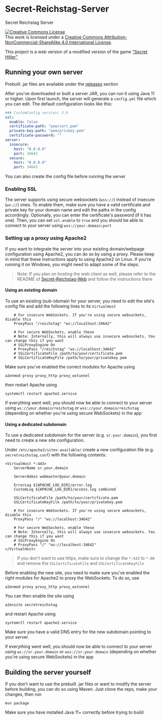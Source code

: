 # Secret-Reichstag-Server
Secret Reichstag Server

<a rel="license" href="http://creativecommons.org/licenses/by-nc-sa/4.0/"><img alt="Creative Commons License" style="border-width:0" src="https://i.creativecommons.org/l/by-nc-sa/4.0/88x31.png" /></a><br />This work is licensed under a <a rel="license" href="http://creativecommons.org/licenses/by-nc-sa/4.0/">Creative Commons Attribution-NonCommercial-ShareAlike 4.0 International License</a>.

This project is a web version of a modified version of the game ["Secret Hitler"](https://www.secrethitler.com/)

## Running your own server
Prebuilt .jar files are available under the [releases](https://github.com/MrLetsplay2003/Secret-Reichstag-Server/releases) section

After you've downloaded or built a server JAR, you can run it using Java 11 or higher. Upon first launch, the server will generate a `config.yml` file which you can edit. The default configuration looks like this:

```yaml
### CustomConfig version: 2.0
ssl: 
  enable: false
  certificate-path: "pem/cert.pem"
  private-key-path: "pem/privkey.pem"
  certificate-password: ""
server: 
  insecure: 
    host: "0.0.0.0"
    port: 34642
  secure: 
    host: "0.0.0.0"
    port: 34643
```
You can also create the config file before running the server

### Enabling SSL
The server supports using secure websockets (`wss://`) instead of insecure (`ws://`) ones. To enable them, make sure you have a valid certificate and private key for your domain name and edit the paths in the config accordingly. Optionally, you can enter the certificate's password (if it has one). Then, you can set `ssl.enable` to `true` and you should be able to connect to your server using `wss://your.domain:port`

### Setting up a proxy using Apache2
If you want to integrate the server into your existing domain/webpage configuration using Apache2, you can do so by using a proxy. Please keep in mind that these instructions apply to using Apache2 on Linux. If you're running it on Windows, you might need to adapt some of the steps.
> Note: If you plan on hosting the web client as well, please refer to the README of [Secret-Reichstag-Web](https://github.com/MrLetsplay2003/Secret-Reichstag-Web#readme) and follow the instructions there

#### Using an existing domain
To use an existing (sub-)domain for your server, you need to edit the site's config file and add the following lines to its `VirtualHost`
```apacheconf
	# For insecure WebSockets. If you're using secure websockets, disable this
	ProxyPass "/reichstag" "ws://localhost:34642"
	
	# For secure WebSockets, enable these
	# Note: Internally, this will always use insecure websockets. You can change this if you want
	# SSLProxyEngine On
	# ProxyPass "/reichstag" "ws://localhost:34642"
	# SSLCertificateFile /path/to/your/certificate.pem
	# SSLCertificateKeyFile /path/to/your/privatekey.pem
```
Make sure you've enabled the correct modules for Apache using
```
a2enmod proxy proxy_http proxy_wstunnel
```
then restart Apache using
```
systemctl restart apache2.service
```
If everything went well, you should now be able to connect to your server using `ws://your.domain/reichstag` or `wss://your.domain/reichstag` (depending on whether you're using secure WebSockets) in the app

#### Using a dedicated subdomain
To use a dedicated subdomain for the server (e.g. `sr.your.domain`), you first need to create a new site configuration.

Under `/etc/apache2/sites-available/` create a new configuration file (e.g. `secretreichstag.conf`) with the following contents:
```apacheconf
<VirtualHost *:443>
	ServerName sr.your.domain

	ServerAdmin webmaster@your.domain

	ErrorLog ${APACHE_LOG_DIR}/error.log
	CustomLog ${APACHE_LOG_DIR}/access.log combined
	
	SSLCertificateFile /path/to/your/certificate.pem
	SSLCertificateKeyFile /path/to/your/privatekey.pem
	
	# For insecure WebSockets. If you're using secure websockets, disable this
	ProxyPass "/" "ws://localhost:34642"
	
	# For secure WebSockets, enable these
	# Note: Internally, this will always use insecure websockets. You can change this if you want
	# SSLProxyEngine On
	# ProxyPass "/" "ws://localhost:34642"
</VirtualHost>
```
> If you don't want to use https, make sure to change the `*:443` to `*:80` and remove the `SSLCertificateFile` and `SSLCertificateKeyFile`

Before enabling the new site, you need to make sure you've enabled the right modules for Apache2 to proxy the WebSockets. To do so, use
```
a2enmod proxy proxy_http proxy_wstunnel
```
You can then enable the site using
```
a2ensite secretreichstag
```
and restart Apache using
```
systemctl restart apache2.service
```
Make sure you have a valid DNS entry for the new subdomain pointing to your server.

If everything went well, you should now be able to connect to your server using `ws://sr.your.domain` or `wss://sr.your.domain` (depending on whether you're using secure WebSockets) in the app

## Building the server yourself
If you don't want to use the prebuilt .jar files or want to modify the server before building, you can do so using Maven. Just clone the repo, make your changes, then run
```
mvn package
```
Make sure you have installed Java 11+ correctly before trying to build
